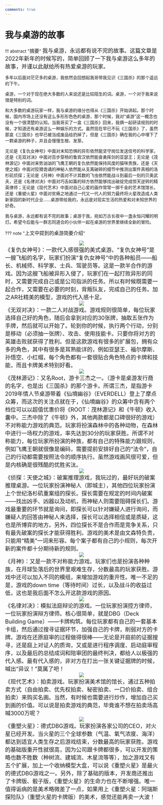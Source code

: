 ```yaml
---
comments: true
---
```


# 我与桌游的故事

!!! abstract "<font size=3>摘要</font>"
    <font size=4>我与桌游，永远都有说不完的故事。这篇文章是2022年新年的时候写的，简单回顾了一下我与桌游这么多年的故事，并谨以此献给所有热爱桌游的玩家。</font>


多年以后面对茫茫多的桌游，我依然会回想起我哥带我见识《三国杀》的那个遥远的下午。

桌游，一个对于现在绝大多数的人来说还是比较陌生的词。桌游，一个对于我来说很是特别的词。

和大多数的桌游玩家一样，我与桌游的缘分也得从《三国杀》开始讲起。那个时候，国内市场上还没有这么多形形色色的桌游，那个时候，我对“桌游”这一概念也没有一个很清楚的认知。当我哥买了一盒《三国杀》回来，我俩一起研读规则的时候，才知道还有桌游这么一种娱乐的方式。虽然现在早已不玩《三国杀》了，虽然那盒《三国杀》也早已被当成废品给扔掉了，但是《三国杀》确在我的心中埋下了一颗桌游的种子，并且会慢慢生根、发芽。

无论是《复仇女神号》中面对未知恐惧的异形依然能坚守岗位发送信号的科学家，还是《无双对决》中面对百步穿杨的鲁宾汉依然能奋勇挥剑的亚瑟王；无论是《茂林源记》中面对来势汹汹的飞鹰王朝的复仇依然能保持风度的猫咪贵族，还是《天使之城》中面对狡猾诡谲的神秘人依然能从支离破碎的细节中推测出案件真相的洛杉矶侦探；无论是《月神》中面对不计其数的飞虫依然能战斗到最后一刻的贝奥武夫，还是《名律对决》中面对巧舌如簧的辩方依然能够找出破绽完成惊天逆转的精英律师；无论是《现代艺术》中面对自己心爱的画作常常一掷千金的艺术馆馆长，还是《重塑火星》中面对贫瘠之地通过一代又一代人的努力最终将火星改造成人类新家园的新时代企业……桌游带给我的，永远是对现实生活的热爱和对未知世界的好奇。

我与桌游，永远都有说不完的故事；桌游于我，宛如万古长夜中一盏永恒闪耀的明灯。希望今后能与一群志同道合的小伙伴一起在桌游的世界里继续全新的冒险。

??? note "<font size=3>上文中提到的桌游简要介绍</font>" 
    <font size=4><center>![ ](/essay/2024.3.3pic/1.jpg "《复仇女神号》")</center>
    《复仇女神号》：一款代入感很强的美式桌游。“复仇女神号”是一艘飞船的名字，玩家们扮演“复仇女神号”中的各种船员——船长、机械师、科学家、士兵、驾驶员等。这是一款半合作的游戏。因为这艘飞船被异形入侵了，玩家们在一起打败异形的同时，又需要完成自己或是公司指派的任务。所以有时候既需要一起合作，又需要在必要的时刻，背叛队友，完成自己的任务。加之AR社精美的模型，游戏的代入感十足。
    <font size=4><center>![ ](/essay/2024.3.3pic/2.jpg "《无双对决》")</center>
    《无双对决》：一款二人对战游戏。游戏规则很简单，每位玩家选择自己好的角色，随后会拿到对应的30张牌，抽取五张作为手牌，然后就可以开始了。轮到你的时候，执行两个行动，分别是移动（必须抽一张牌）、攻击、使用技能卡。只要你将对方的英雄击败就获得了胜利。但是这款游戏有很多的扩展包，拥有众多的角色，其中有很多是耳熟能详的，例如亚瑟王、福尔摩斯、孙悟空、小红帽，每个角色都有一套很贴合角色特点的卡牌和技能，而且卡牌美术特别好看。
    <font size=4><center>![ ](/essay/2024.3.3pic/3.jpg "《茂林源记》")</center>
    《茂林源记》：又名Root，游卡三杰之一。（游卡是桌游发行商的名字，也是出《三国杀》的那个游卡。所谓三杰，是指游卡2019年情人节桌游带着《仙境幽谷》（EVERDELL）登上了摩点众筹，而这次的关注点就在于，《仙境幽谷》的众筹中含有两个档位可以以超值优惠价将《ROOT：茂林源记》和《牛顿》收入囊中。三杰中除了《牛顿》外，其他两款都是口碑很好的游戏）不对称能力游戏的典范。玩家将扮演森林中的各种动物，在森林中进行一场权力的游戏，率先达到30分的玩家获胜。所谓不对称能力，每位玩家所扮演的种族，都有自己的特殊能力跟规则，例如飞鹰王朝就很像是编码，需要提前安排好自己的“法令”，自己的行动都需要按照法令的顺序执行。虽然游戏画风很可爱，但是内核确是很残酷的优胜劣汰。
     <font size=4><center>![ ](/essay/2024.3.3pic/4.jpg "《侦探：天使之城》")</center>
    《侦探：天使之城》：破案推理游戏，我玩过的，最好玩的破案推理桌游。一位玩家扮演神秘人（即城主），其他四位玩家扮演上个世纪洛杉矶重案组的探长。探长需要在规定的时间内破案——找出凶手、凶器以及动机，而神秘人则需要阻碍探长们。游戏最重要的环节就是询问，即探长可以针对嫌疑人进行询问，而嫌疑人的回答由神秘人来选择，探长可以选择相信或是质疑，这也是所博弈的地方。另外，四位探长不是合作而是竞争关系，只有最先破案的探长才能获得胜利。游戏的美术是由文森特负责，只能用“精美”一词来形容。每个案子都有自己的小规则，每次开新的案件都十分期待新的规则。
     <font size=4><center>![ ](/essay/2024.3.3pic/5.jpg "《月神》")</center>
    《月神》：又是一款不对称能力游戏。玩家们也是扮演各种种族，在月球坠落后的世界里艰难生存，分数最高的玩家获胜。游戏中还可以加入不同的模组，来增加游戏的重开性。唯一不足的是，游戏的down time（等待时间）过长，以及战斗的收益过低，这也是我后面不怎么开这款游戏的原因。
     <font size=4><center>![ ](/essay/2024.3.3pic/6.jpg "《名律对决》")</center>
    《名律对决》：模拟法庭辩论的游戏。一位玩家扮演控方律师，一位玩家扮演辩方律师。核心很简单，就是DBG（Deck Building Game）——卡牌构筑。每位玩家都有自己的一套基本卡组，然后通过搜寻证据环节，加强自己的卡牌，削弱对方的卡牌。游戏在还原庭审的过程做得很棒——无论是开庭前的证据搜寻，还是庭上对证人的质询，又或是进行程序调度、启动庭审程序，以及最后的总结成词和陪审团的最终判决，都给人以极强的代入感。最有代入感的，非对方在打出一张关键证据牌的时候，喊出“异议！”莫属了吧！
    <font size=4><center>![ ](/essay/2024.3.3pic/7.jpg "《现代艺术》")</center>
    《现代艺术》：拍卖游戏。玩家扮演美术馆的馆长，通过五种拍卖方式（自由拍卖、优先权拍卖、秘密拍卖、一口价拍卖、组合拍卖）来购买名画。当然，有时候也需要进行炒作，增加自己买到画的价值。可以说是拍卖游戏的典范，毕竟谁不想在拍卖场高喊3000万呢？
    <font size=4><center>![ ](/essay/2024.3.3pic/8.jpg "《重塑火星》")</center>
     《重塑火星》：德式DBG游戏。玩家扮演各家公司的CEO，对火星已经开发。当火星的三个全球参数（气温、氧气浓度、海洋）都达到适宜人类生存之后游戏结束，分数最高的玩家获胜。游戏的基础版重开性就很高，因为公司跟卡牌都很多，可以开发的策略也数不胜数（种树流、建城流、木星流等等），加之游戏又有五个扩展，加上一个收纳模型大盒，可以说《重塑火星》是最火的德式DBG游戏之一。另外，除了基础的版本，开发商还推出了卡牌版、骰子版，《重塑火星》的生命力也在不断增强。唯一值得诟病的是美术略微差了一点，如果用上《重塑火星：阿瑞斯探险队》（重塑火星的卡牌版）的美术，感觉还能再卖一大波！</font>